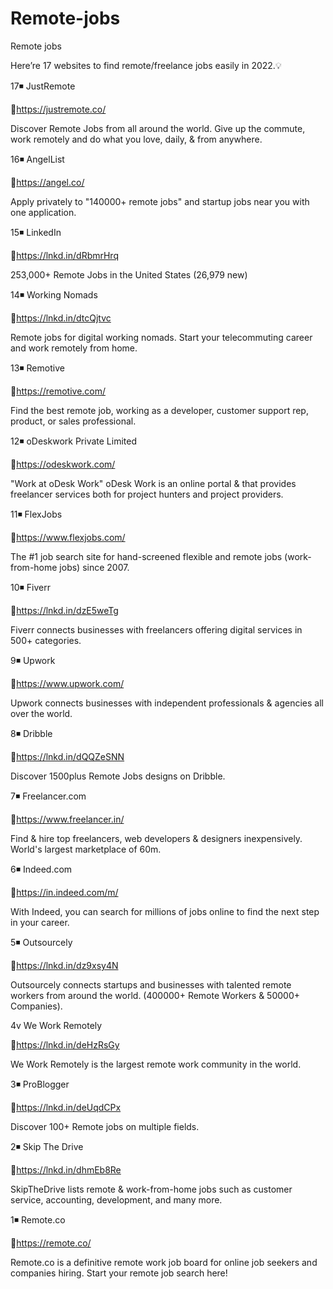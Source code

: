 # Remote-jobs
Remote jobs

Here’re 17 websites to find remote/freelance jobs easily in 2022.💡


17◾️ JustRemote

📍https://justremote.co/

Discover Remote Jobs from all around the world. Give up the commute, work remotely and do what you love, daily, & from anywhere.

16◾️ AngelList

📍https://angel.co/

Apply privately to "140000+ remote jobs" and startup jobs near you with one application.

15◾️ LinkedIn

📍https://lnkd.in/dRbmrHrq

253,000+ Remote Jobs in the United States (26,979 new)

14◾️ Working Nomads

📍https://lnkd.in/dtcQjtvc

Remote jobs for digital working nomads. Start your telecommuting career and work remotely from home.

13◾️ Remotive

📍https://remotive.com/

Find the best remote job, working as a developer, customer support rep, product, or sales professional.

12◾️ oDeskwork Private Limited

📍https://odeskwork.com/

"Work at oDesk Work" oDesk Work is an online portal & that provides freelancer services both for project hunters and project providers.

11◾️ FlexJobs

📍https://www.flexjobs.com/

The #1 job search site for hand-screened flexible and remote jobs (work-from-home jobs) since 2007.

10◾️ Fiverr

📍https://lnkd.in/dzE5weTg

Fiverr connects businesses with freelancers offering digital services in 500+ categories.

9◾️ Upwork

📍https://www.upwork.com/

Upwork connects businesses with independent professionals & agencies all over the world.

8◾️ Dribble

📍https://lnkd.in/dQQZeSNN

Discover 1500plus Remote Jobs designs on Dribble.

7◾️ Freelancer.com

📍https://www.freelancer.in/

Find & hire top freelancers, web developers & designers inexpensively. World's largest marketplace of 60m.

6◾️ Indeed.com

📍https://in.indeed.com/m/

With Indeed, you can search for millions of jobs online to find the next step in your career.

5◾️ Outsourcely

📍https://lnkd.in/dz9xsy4N

Outsourcely connects startups and businesses with talented remote workers from around the world. (400000+ Remote Workers & 50000+ Companies).

4v We Work Remotely

📍https://lnkd.in/deHzRsGy

We Work Remotely is the largest remote work community in the world.

3◾️ ProBlogger

📍https://lnkd.in/deUqdCPx

Discover 100+ Remote jobs on multiple fields.

2◾️ Skip The Drive

📍https://lnkd.in/dhmEb8Re

SkipTheDrive lists remote & work-from-home jobs such as customer service, accounting, development, and many more.

1◾️ Remote.co

📍https://remote.co/

Remote.co is a definitive remote work job board for online job seekers and companies hiring. Start your remote job search here!
